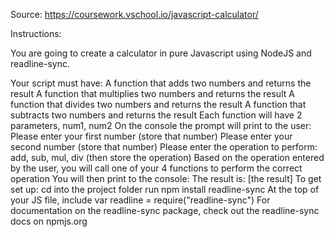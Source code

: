 Source: https://coursework.vschool.io/javascript-calculator/

Instructions:

You are going to create a calculator in pure Javascript using NodeJS and readline-sync.

Your script must have: A function that adds two numbers and returns the result A function that multiplies two numbers and returns the result A function that divides two numbers and returns the result A function that subtracts two numbers and returns the result Each function will have 2 parameters, num1, num2 On the console the prompt will print to the user: Please enter your first number (store that number) Please enter your second number (store that number) Please enter the operation to perform: add, sub, mul, div (then store the operation) Based on the operation entered by the user, you will call one of your 4 functions to perform the correct operation You will then print to the console: The result is: [the result] To get set up: cd into the project folder run npm install readline-sync At the top of your JS file, include var readline = require("readline-sync") For documentation on the readline-sync package, check out the readline-sync docs on npmjs.org